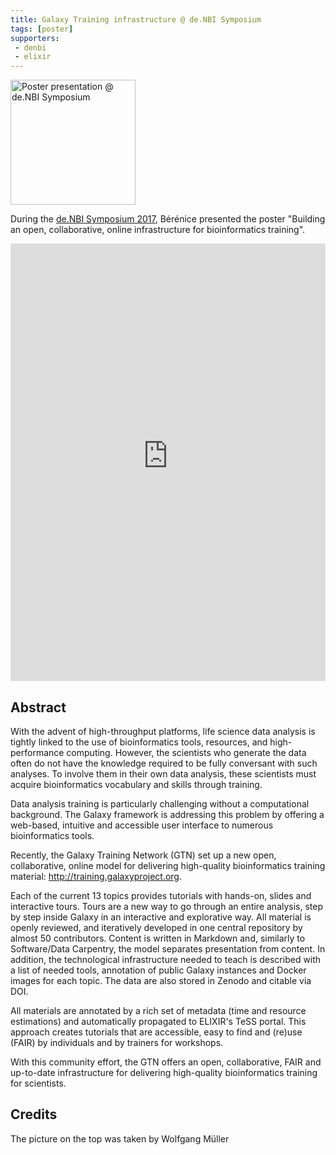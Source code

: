 ```yaml
---
title: Galaxy Training infrastructure @ de.NBI Symposium
tags: [poster]
supporters:
 - denbi
 - elixir
---
```


<p class="multiple-img">
    <img src="{{ "/assets/media/2017-10-23_poster_presentation.jpg" | relative_url }}" height="200px" alt="Poster presentation @ de.NBI Symposium"/>
</p>

During the [de.NBI Symposium 2017](https://www.denbi.de/symposium2017), Bérénice presented the poster "Building an open, collaborative, online infrastructure for bioinformatics training".

<embed src="https://d1hiluowqo0t4b.cloudfront.net/posters/compressed/f1000research-178036.pdf" width="100%" height="700" type='application/pdf'>

## Abstract

With the advent of high-throughput platforms, life science data analysis is tightly linked to the use of bioinformatics tools, resources, and high-performance computing. However, the scientists who generate the data often do not have the knowledge required to be fully conversant with such analyses. To involve them in their own data analysis, these scientists must acquire bioinformatics vocabulary and skills through training.

Data analysis training is particularly challenging without a computational background. The Galaxy framework is addressing this problem by offering a web-based, intuitive and accessible user interface to numerous bioinformatics tools.

Recently, the Galaxy Training Network (GTN) set up a new open, collaborative, online model for delivering high-quality bioinformatics training material: http://training.galaxyproject.org.

Each of the current 13 topics provides tutorials with hands-on, slides and interactive tours. Tours are a new way to go through an entire analysis, step by step inside Galaxy in an interactive and explorative way. All material is openly reviewed, and iteratively developed in one central repository by almost 50 contributors. Content is written in Markdown and, similarly to Software/Data Carpentry, the model separates presentation from content. In addition, the technological infrastructure needed to teach is described with a list of needed tools, annotation of public Galaxy instances and Docker images for each topic. The data are also stored in Zenodo and citable via DOI.

All materials are annotated by a rich set of metadata (time and resource estimations) and automatically propagated to ELIXIR's TeSS portal. This approach creates tutorials that are accessible, easy to find and (re)use (FAIR) by individuals and by trainers for workshops.

With this community effort, the GTN offers an open, collaborative, FAIR and up-to-date infrastructure for delivering high-quality bioinformatics training for scientists.

## Credits

The picture on the top was taken by Wolfgang Müller
